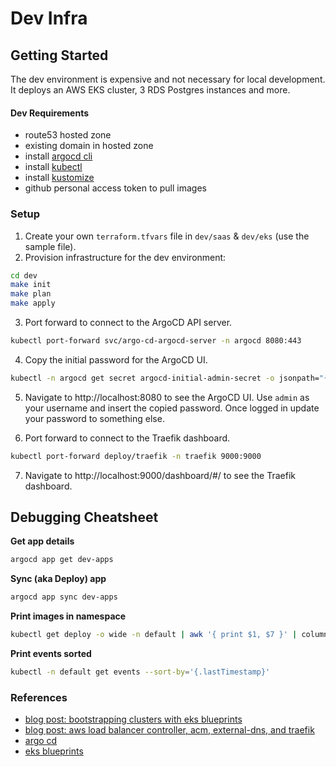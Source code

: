 # Dev Infra

## Getting Started

The dev environment is expensive and not necessary for local development.
It deploys an AWS EKS cluster, 3 RDS Postgres instances and more.

#### Dev Requirements
- route53 hosted zone 
- existing domain in hosted zone
- install [argocd cli](https://argo-cd.readthedocs.io/en/stable/getting_started/#2-download-argo-cd-cli)
- install [kubectl](https://kubernetes.io/docs/tasks/tools/)
- install [kustomize](https://kubectl.docs.kubernetes.io/installation/kustomize/) 
- github personal access token to pull images

### Setup
1. Create your own `terraform.tfvars` file in `dev/saas` & `dev/eks` (use the sample file).
2. Provision infrastructure for the dev environment:

```bash
cd dev
make init
make plan
make apply
```
3. Port forward to connect to the ArgoCD API server.
```bash
kubectl port-forward svc/argo-cd-argocd-server -n argocd 8080:443
```

4. Copy the initial password for the ArgoCD UI.
```bash
kubectl -n argocd get secret argocd-initial-admin-secret -o jsonpath="{.data.password}" | base64 -d; echo
```

5. Navigate to http://localhost:8080 to see the ArgoCD UI. Use `admin` as your username and insert the copied password. Once logged in 
update your password to something else. 

6. Port forward to connect to the Traefik dashboard.
```bash
kubectl port-forward deploy/traefik -n traefik 9000:9000
```
7. Navigate to http://localhost:9000/dashboard/#/ to see the Traefik dashboard.

## Debugging Cheatsheet

__Get app details__

```bash
argocd app get dev-apps
```

__Sync (aka Deploy) app__
```bash
argocd app sync dev-apps
```

__Print images in namespace__
```bash
kubectl get deploy -o wide -n default | awk '{ print $1, $7 }' | column -t
```

__Print events sorted__

```bash
kubectl -n default get events --sort-by='{.lastTimestamp}'
```

### References

- [blog post: bootstrapping clusters with eks blueprints](https://aws.amazon.com/blogs/containers/bootstrapping-clusters-with-eks-blueprints/)
- [blog post: aws load balancer controller, acm, external-dns, and traefik](https://revolgy.com/blog/advanced-api-routing-in-eks-with-traefik-aws-loadbalancer-controller-and-external-dns/) 
- [argo cd](https://argoproj.github.io/argo-cd/getting_started/)
- [eks blueprints](https://github.com/aws-ia/terraform-aws-eks-blueprints)
